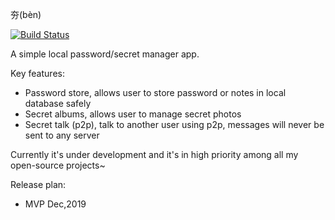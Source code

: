 夯(bèn) 

[![Build Status](https://travis-ci.com/soleverlee/ben.svg?branch=master)](https://travis-ci.com/soleverlee/ben)

A simple local password/secret manager app.

Key features:

* Password store, allows user to store password or notes in local database safely
* Secret albums, allows user to manage secret photos
* Secret talk (p2p), talk to another user using p2p, messages will never be sent to any server


Currently it's under development and it's in high priority among all my open-source projects~ 

Release plan:

* MVP Dec,2019
